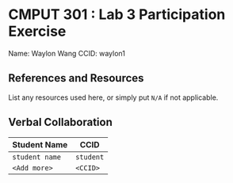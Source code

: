 # CMPUT 301 : Lab 3 Participation Exercise

Name: Waylon Wang
CCID: waylon1

## References and Resources

List any resources used here, or simply put `N/A` if not applicable.

## Verbal Collaboration

| Student Name | CCID      |
| ------------ | --------- |
| `student name`    | `student` |
| `<Add more>` | `<CCID>`  |

